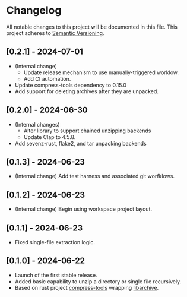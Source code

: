 # Changelog

All notable changes to this project will be documented in this file. This project adheres to [Semantic Versioning](https://semver.org/).

## [0.2.1] - 2024-07-01

- (Internal change)
  - Update release mechanism to use manually-triggered worklow.
  - Add CI automation.
- Update compress-tools dependency to 0.15.0
- Add support for deleting archives after they are unpacked.

## [0.2.0] - 2024-06-30

- (Internal changes)
  - Alter library to support chained unzipping backends
  - Update Clap to 4.5.8.
- Add sevenz-rust, flake2, and tar unpacking backends

## [0.1.3] - 2024-06-23

- (Internal change) Add test harness and associated git worfklows.

## [0.1.2] - 2024-06-23

- (Internal change) Begin using workspace project layout.

## [0.1.1] - 2024-06-23

- Fixed single-file extraction logic.

## [0.1.0] - 2024-06-22

- Launch of the first stable release.
- Added basic capability to unzip a directory or single file recursively.
- Based on rust project [compress-tools](https://github.com/OSSystems/compress-tools-rs) wrapping [libarchive](https://www.libarchive.org/).
